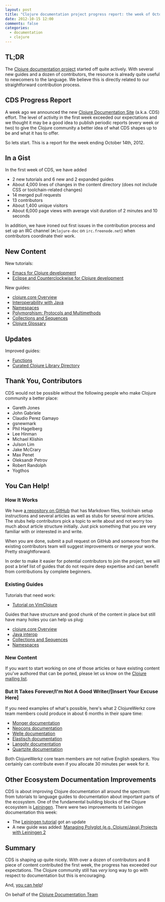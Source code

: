 ```yaml
---
layout: post
title: "Clojure documentation project progress report: the week of October 14th"
date: 2012-10-15 12:00
comments: false
categories:
  - documentation
  - clojure
---
```


## TL;DR

The [Clojure documentation project](http://clojure-doc.org) started off quite actively. With several new guides and a dozen of contributors,
the resource is already quite useful to newcomers to the language. We believe this is directly related
to our straightforward contribution process.


## CDS Progress Report

A week ago we announced the new [Clojure Documentation Site](http://clojure-doc.org) (a.k.a. CDS) effort. The level of activity
in the first week exceeded our expectations and we thought it may be a good idea to publish periodic reports
(every week or two) to give the Clojure community a better idea of what CDS shapes up to be and what it has to offer.

So lets start. This is a report for the week ending October 14th, 2012.


## In a Gist

In the first week of CDS, we have added

 * 2 new tutorials and 6 new and 2 expanded guides
 * About 4,000 lines of changes in the content directory (does not include CSS or toolchain-related changes)
 * 14 merged pull requests
 * 13 contributors
 * About 1,400 unique visitors
 * About 6,000 page views with average visit duration of 2 minutes and 10 seconds

In addition, we have ironed out first issues in the contribution process and set up an IRC channel (`#clojure-doc` on `irc.freenode.net`) when
contributors coordinate their work.


## New Content

New tutorials:

 * [Emacs for Clojure development](http://clojure-doc.org/articles/tutorials/emacs.html)
 * [Eclipse and Counterclockwise for Clojure development](http://clojure-doc.org/articles/tutorials/eclipse.html)


New guides:

 * [clojure.core Overview](http://clojure-doc.org/articles/language/core_overview.html)
 * [Interoperability with Java](http://clojure-doc.org/articles/language/interop.html)
 * [Namespaces](http://clojure-doc.org/articles/language/namespaces.html)
 * [Polymorphism: Protocols and Multimethods](http://clojure-doc.org/articles/language/polymorphism.html)
 * [Collections and Sequences](http://clojure-doc.org/articles/language/collections_and_sequences.html)
 * [Clojure Glossary](http://clojure-doc.org/articles/language/glossary.html)

## Updates

Improved guides:

 * [Functions](http://clojure-doc.org/articles/language/functions.html)
 * [Curated Clojure Library Directory](http://clojure-doc.org/articles/ecosystem/libraries_directory.html)


## Thank You, Contributors

CDS would not be possible without the following people who make Clojure community a better place:

 * Gareth Jones
 * John Gabriele
 * Claudio Perez Gamayo
 * gsnewmark
 * Phil Hagelberg
 * Lee Hinman
 * Michael Klishin
 * Julson Lim
 * Jake McCrary
 * Max Penet
 * Oleksandr Petrov
 * Robert Randolph
 * Yogthos


## You Can Help!

### How It Works

We have [a repository on GitHub](http://github.com/clojuredocs/cds) that has Markdown files, toolchain setup instructions and several articles
as well as stubs for several more articles. The stubs help contributors pick a topic to write about and not worry too much about
article structure initially. Just pick something that you are very familiar with or interested in and write.

When you are done, submit a pull request on GitHub and someone from the existing contributors team will
suggest improvements or merge your work. Pretty straightforward.

In order to make it easier for potential contributors to join the project, we will post a brief list of
guides that do not require deep expertise and can benefit from contributions by complete beginners.

### Existing Guides

Tutorials that need work:

 * [Tutorial on VimClojure](http://clojure-doc.org/articles/tutorials/vim.html)


Guides that have structure and good chunk of the content in place but still have many holes you
can help us plug:

 * [clojure.core Overview](http://clojure-doc.org/articles/language/core_overview.html)
 * [Java interop](http://clojure-doc.org/articles/language/interop.html)
 * [Collections and Sequences](http://clojure-doc.org/articles/language/sequences.html)
 * [Namespaces](http://clojure-doc.org/articles/language/namespaces.html)

### New Content

If you want to start working on one of those articles or have existing content you've authored that can be ported,
please let us know on the [Clojure mailing list](https://groups.google.com/group/clojure).

### But It Takes Forever/I'm Not A Good Writer/[Insert Your Excuse Here]

If you need examples of what's possible, here's what 2 ClojureWerkz core team members
could produce in about 6 months in their spare time:

 * [Monger documentation](http://clojuremongodb.info)
 * [Neocons documentation](http://clojureneo4j.info)
 * [Welle documentation](http://clojureriak.info)
 * [Elastisch documentation](http://clojureelasticsearch.info)
 * [Langohr documentation](http://clojurerabbitmq.info)
 * [Quartzite documentation](http://clojurequartz.info)

Both ClojureWerkz core team members are not native English speakers. You certainly can contribute even if
you allocate 30 minutes per week for it.


## Other Ecosystem Documentation Improvements

CDS is about improving Clojure documentation all around the spectrum: from tutorials to language guides
to documentation about important parts of the ecosystem. One of the fundamental building blocks
of the Clojure ecosystem is [Leiningen](http://leiningen.org). There were two improvements to
Leiningen documentation this week:

 * The [Leiningen tutorial](https://github.com/technomancy/leiningen/blob/master/doc/TUTORIAL.md) got an update
 * A new guide was added: [Managing Polyglot (e.g. Clojure/Java) Projects with Leiningen 2](https://github.com/technomancy/leiningen/blob/master/doc/MIXED_PROJECTS.md)


## Summary

CDS is shaping up quite nicely. With over a dozen of contributors and 8 piece of content contributed the first week,
the progress has exceeded our expectations. The Clojure community still has *very* long way to go with respect to
documentation but this is encouraging.

And, [you can help](http://github.com/clojuredocs/cds)!


On behalf of the [Clojure Documentation Team](http://github.com/clojuredocs)
